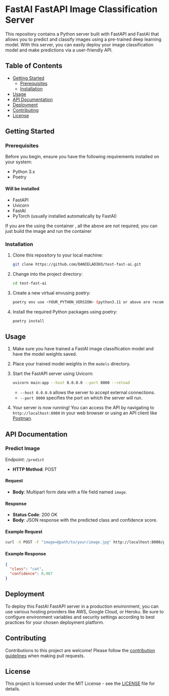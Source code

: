 # FastAI FastAPI Image Classification Server

This repository contains a Python server built with FastAPI and FastAI that allows you to predict and classify images using a pre-trained deep learning model. With this server, you can easily deploy your image classification model and make predictions via a user-friendly API.

## Table of Contents

- [Getting Started](#getting-started)
  - [Prerequisites](#prerequisites)
  - [Installation](#installation)
- [Usage](#usage)
- [API Documentation](#api-documentation)
- [Deployment](#deployment)
- [Contributing](#contributing)
- [License](#license)

## Getting Started

### Prerequisites

Before you begin, ensure you have the following requirements installed on your system:

- Python 3.x
- Poetry

#### Will be installed

- FastAPI
- Uvicorn
- FastAI
- PyTorch (usually installed automatically by FastAI)

If you are the using the container , all the above are not required, you can just build the image and run the container

### Installation

1. Clone this repository to your local machine:

   ```bash
   git clone https://github.com/DANIELADIKO/test-fast-ai.git
   ```

2. Change into the project directory:

   ```bash
   cd test-fast-ai
   ```
3. Create a new virtual envusing poetry:

   ```bash
   poetry env use <YOUR_PYTHON_VERSION> (python3.11 or above are recommended) 
   ```

4. Install the required Python packages using poetry:

   ```bash
   poetry install 
   ```

## Usage

1. Make sure you have trained a FastAI image classification model and have the model weights saved.

2. Place your trained model weights in the `models` directory.

3. Start the FastAPI server using Uvicorn:

   ```bash
   uvicorn main:app --host 0.0.0.0 --port 8000 --reload
   ```

   - `--host 0.0.0.0` allows the server to accept external connections.
   - `--port 8000` specifies the port on which the server will run.

4. Your server is now running! You can access the API by navigating to `http://localhost:8000` in your web browser or using an API client like [Postman](https://www.postman.com/).

## API Documentation

### Predict Image

Endpoint: `/predict`

- **HTTP Method**: POST

#### Request

- **Body**: Multipart form data with a file field named `image`.

#### Response

- **Status Code**: 200 OK
- **Body**: JSON response with the predicted class and confidence score.

#### Example Request

```bash
curl -X POST -F "image=@path/to/your/image.jpg" http://localhost:8000/predict
```

#### Example Response

```json
{
  "class": "cat",
  "confidence": 0.987
}
```

## Deployment

To deploy this FastAI FastAPI server in a production environment, you can use various hosting providers like AWS, Google Cloud, or Heroku. Be sure to configure environment variables and security settings according to best practices for your chosen deployment platform.

## Contributing

Contributions to this project are welcome! Please follow the [contribution guidelines](CONTRIBUTING.md) when making pull requests.

## License

This project is licensed under the MIT License - see the [LICENSE](LICENSE) file for details.